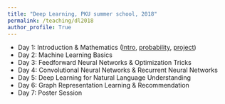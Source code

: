 ```yaml
---
title: "Deep Learning, PKU summer school, 2018"
permalink: /teaching/dl2018
author_profile: True
---
```


* Day 1: Introduction & Mathematics ([Intro](/files/dl2018/Intro_01.pdf), [probability](/files/dl2018/probability_02.pdf), [project](/files/dl2018/project.pdf))
* Day 2: Machine Learning Basics
* Day 3: Feedforward Neural Networks & Optimization Tricks
* Day 4: Convolutional Neural Networks & Recurrent Neural Networks
* Day 5: Deep Learning for Natural Language Understanding
* Day 6: Graph Representation Learning & Recommendation
* Day 7: Poster Session

